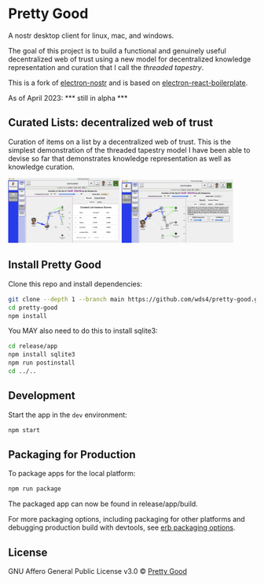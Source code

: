 # Pretty Good

A nostr desktop client for linux, mac, and windows.

The goal of this project is to build a functional and genuinely useful decentralized web of trust using a new model for decentralized knowledge representation and curation that I call the <i>threaded tapestry</i>.

This is a fork of [electron-nostr](https://github.com/wds4/electron-react-boilerplate-nostr) and is based on [electron-react-boilerplate](https://github.com/electron-react-boilerplate/electron-react-boilerplate). 

As of April 2023: *** still in alpha ***

## Curated Lists: decentralized web of trust

Curation of items on a list by a decentralized web of trust. This is the simplest demonstration of the threaded tapestry model I have been able to devise so far that demonstrates knowledge representation as well as knowledge curation.

<img src=".erb/img/listCuration1.png" width="45%" display="inline-block" />
<img src=".erb/img/listCuration2.png" width="45%" display="inline-block" />

## Install Pretty Good

Clone this repo and install dependencies:

```bash
git clone --depth 1 --branch main https://github.com/wds4/pretty-good.git pretty-good
cd pretty-good
npm install
```

You MAY also need to do this to install sqlite3:

```bash
cd release/app
npm install sqlite3
npm run postinstall
cd ../..
```

## Development

Start the app in the `dev` environment:

```bash
npm start
```

## Packaging for Production

To package apps for the local platform:

```bash
npm run package
```

The packaged app can now be found in release/app/build.

For more packaging options, including packaging for other platforms and debugging production build with devtools, see [erb packaging options](https://electron-react-boilerplate.js.org/docs/packaging).

## License

GNU Affero General Public License v3.0 © [Pretty Good](https://github.com/wds4/pretty-good)
